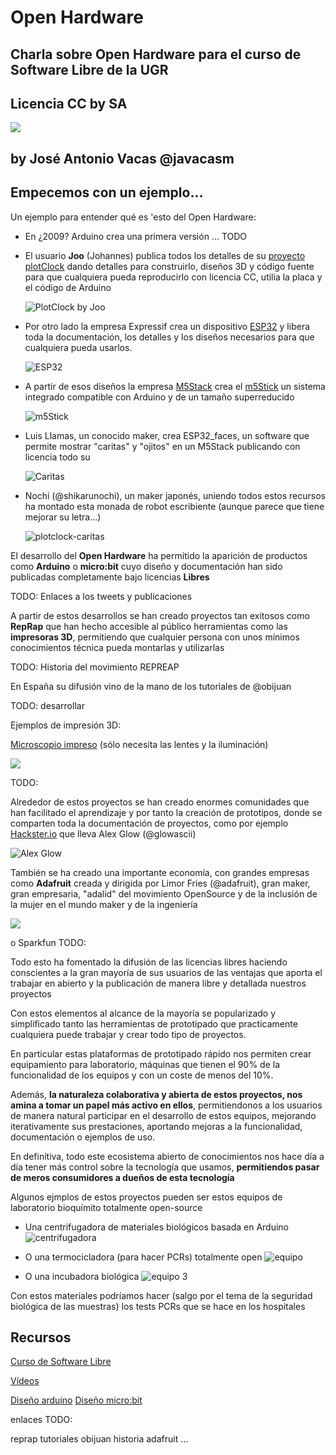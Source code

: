 # Open Hardware

## Charla sobre Open Hardware para el curso de Software Libre de la UGR

## Licencia CC by SA 

![](./images/Licencia_CC_peque.png)

## by José Antonio Vacas @javacasm

## Empecemos con un ejemplo...

Un ejemplo para entender qué es 'esto del Open Hardware:

* En ¿2009? Arduino crea una primera versión ... TODO

* El usuario **Joo** (Johannes) publica todos los detalles de su [proyecto plotClock](http://wiki.fablab-nuernberg.de/w/Ding:Plotclock) dando detalles para construirlo, diseños 3D y código fuente para que cualquiera pueda reproducirlo con licencia CC, utilia la placa y el código de Arduino

    ![PlotClock by Joo](./images/plotclock_preview_featured.jpg)


* Por otro lado la empresa Expressif crea un dispositivo [ESP32](https://www.espressif.com/en/products/modules/esp32) y libera toda la documentación, los detalles y los diseños necesarios para que cualquiera pueda usarlos.

    ![ESP32](./images/ESP32.jpg)

* A partir de esos diseños la empresa [M5Stack]() crea el [m5Stick](https://m5stack.com/collections/m5-core/products/m5stickc-plus-esp32-pico-mini-iot-development-kit?variant=35275856609444) un sistema integrado compatible con Arduino y de un tamaño superreducido

    ![m5Stick](./images/m5stick.jpg)

* Luis Llamas, un conocido maker,  crea ESP32_faces, un software que permite mostrar "caritas" y "ojitos" en un M5Stack publicando con licencia  todo su 

    ![Caritas](./images/caritas.gif)

* Nochi (@shikarunochi), un maker japonés, uniendo todos estos recursos ha montado esta monada de robot escribiente (aunque parece que tiene mejorar su letra...)

    ![plotclock-caritas](./images/PlotClock-caritas.gif)


El desarrollo del **Open Hardware** ha permitido la aparición de productos como **Arduino** o **micro:bit**  cuyo diseño y  documentación han sido publicadas completamente bajo licencias **Libres**

TODO: Enlaces a los tweets y publicaciones

A partir de estos desarrollos se han creado proyectos tan exitosos como **RepRap** que han hecho accesible al público herramientas como las **impresoras 3D**, permitiendo que cualquier persona con unos mínimos conocimientos técnica pueda montarlas y utilizarlas

TODO: Historia del movimiento REPREAP

En España su difusión vino de la mano de los tutoriales de @obijuan 

TODO: desarrollar


Ejemplos de impresión 3D:

[Microscopio impreso](https://www.thingiverse.com/thing:77450) (sólo necesita las lentes y la iluminación)

![](./images/microscope_preview_featured.jpg)


TODO:

Alrededor de estos proyectos se han creado enormes comunidades que han facilitado el aprendizaje y por tanto la creación de prototipos, donde se comparten toda la documentación de proyectos, como por ejemplo [Hackster.io](https://Hackster.io) que lleva Alex Glow (@glowascii)  

![Alex Glow](https://kk.org/cooltools/files/2018/07/Alex-Glow.jpg)

También se ha creado una importante economía, con grandes empresas como **Adafruit** creada y dirigida por Limor Fries (@adafruit), gran maker, gran empresaria, "adalid" del movimiento OpenSource y de la inclusión de la mujer en el mundo maker y de la ingeniería

![](https://yydxg3i41b1482qi9hidybgs-wpengine.netdna-ssl.com/wp-content/uploads/gravity_forms/251-bd9fa9da008dddf723c2ed7fb739c497/2020/09/Limor.png)

o Sparkfun TODO:


Todo esto ha fomentado la difusión de las licencias libres haciendo conscientes a la gran mayoría de sus usuarios de las ventajas que aporta el trabajar en abierto y la publicación de manera libre y detallada nuestros proyectos

Con estos elementos al alcance de la mayoría se popularizado y simplificado tanto las herramientas de prototipado que practicamente cualquiera puede trabajar y crear todo tipo de proyectos.

En particular estas plataformas de prototipado rápido nos permiten crear equipamiento para laboratorio, máquinas que tienen el 90% de la funcionalidad de los equipos y con un coste de menos del 10%.

Además, **la naturaleza colaborativa y abierta de estos proyectos, nos amina a tomar un papel más activo en ellos**, permitiendonos a los usuarios de manera natural  participar en el desarrollo de estos equipos, mejorando iterativamente sus prestaciones, aportando mejoras a la funcionalidad, documentación o ejemplos de uso.

En definitiva, todo este ecosistema abierto de conocimientos nos hace día a día tener más control sobre la tecnología que usamos, **permitiendos pasar de meros consumidores a dueños de esta tecnología**

Algunos ejmplos de estos proyectos pueden ser estos equipos de laboratorio bioquímito totalmente open-source 

* Una centrifugadora de materiales biológicos basada en Arduino
    ![centrifugadora](./images/centrifugadoraOS.jpg)


* O una termocicladora (para hacer PCRs) totalmente open 
    ![equipo](./images/miniPCR.jpg)

* O una incubadora biológica
![equipo 3](./images/incubadora.jpg)

Con estos materiales podríamos hacer (salgo por el tema de la seguridad biológica de las muestras) los tests PCRs que se hace en los hospitales

## Recursos

[Curso de Software Libre](https://abierta.ugr.es/software_libre/)

[Vídeos](https://osl.ugr.es/videos/)


[Diseño arduino](https://store.arduino.cc/arduino-uno-rev3)
[Diseño micro:bit](https://tech.microbit.org/hardware/reference-design/)

enlaces TODO: 

reprap
tutoriales obijuan
historia adafruit
...